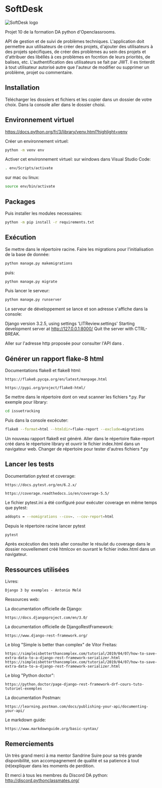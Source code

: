 # SoftDesk

![SoftDesk logo](https://user.oc-static.com/upload/2020/09/22/16007803099977_P8%20%281%29.png "SoftDesk logo")

Projet 10 de la formation DA python d'Openclassrooms.

API de gestion et de suivi de problèmes techniques. L'application doit permettre aux utilisateurs de créer des projets, d'ajouter des utilisateurs à des projets spécifiques, de créer des problèmes au sein des projets et d'attribuer des libéllés à ces problèmes  en focntion de leurs priorités, de balises, etc.
L'authentification des utilisateurs se fait par JWT.
Il es tinterdit à tout utilisateur autorisé autre que l'auteur de modifier ou supprimer un problème, projet ou commentaire.

Installation
---
Télécharger les dossiers et fichiers et les copier dans un dossier de votre choix.
Dans la console aller dans le dossier choisi.

Environnement virtuel
---
https://docs.python.org/fr/3/library/venv.html?highlight=venv

Créer un environnement virtuel: 

```bash
python -m venv env
```

Activer cet environnement virtuel:
sur windows dans Visual Studio Code: 
```bash 
. env/Scripts/activate 
```
sur mac ou linux: 
```bash 
source env/bin/activate 
```

Packages
---

Puis installer les modules necessaires:
```bash 
python -m pip install -r requirements.txt
```

Exécution
---
Se mettre dans le répertoire racine.
Faire les migrations pour l'initialisation de la base de donnée:

```bash 
python manage.py makemigrations
```
puis:

```bash 
python manage.py migrate
```
Puis lancer le serveur:

```bash 
python manage.py runserver
```
Le serveur de développement se lance et son adresse s'affiche dans la console:

Django version 3.2.5, using settings 'LITReview.settings'
Starting development server at http://127.0.0.1:8000/
Quit the server with CTRL-BREAK.

Aller sur l'adresse http proposée pour consulter l'API dans .


Générer un rapport flake-8 html
---
Documentations flake8 et flake8 html:

    https://flake8.pycqa.org/en/latest/manpage.html

    https://pypi.org/project/flake8-html/

Se mettre dans le répertoire dont on veut scanner les fichiers *.py. Par exemple pour library:
```bash 
cd issuetracking
```

Puis dans la console excécuter:
```bash 
flake8 --format=html --htmldir=flake-report --exclude=migrations
```
Un nouveau rapport flake8 est généré. Aller dans le répertoire flake-report créé dans le répertoire library et ouvrir le fichier index.html dans un navigateur web.
Changer de répertoire pour tester d'autres fichiers *.py

Lancer les tests
---

Documentation pytest et coverage:

    https://docs.pytest.org/en/6.2.x/

    https://coverage.readthedocs.io/en/coverage-5.5/

Le fichier pytest.ini a été configuré pour exécuter coverage en même temps que pytest:
```bash 
addopts = --nomigrations --cov=. --cov-report=html
```

Depuis le répertoire racine lancer pytest
```bash 
pytest
```

Après excécution des tests aller consulter le résulat du coverage dans le dossier nouvellement créé htmlcov en ouvrant le fichier index.html dans un navigateur.


Ressources utilisées
---

Livres:

    Django 3 by exemples - Antonio Melé

Ressources web:

La documentation officielle de Django:

    https://docs.djangoproject.com/en/3.0/


La documentation officielle de DjangoRestFramework:

    https://www.django-rest-framework.org/

Le blog "Simple is better than complex" de Vitor Freitas:

    https://simpleisbetterthancomplex.com/tutorial/2019/04/07/how-to-save-extra-data-to-a-django-rest-framework-serializer.html
    https://simpleisbetterthancomplex.com/tutorial/2019/04/07/how-to-save-extra-data-to-a-django-rest-framework-serializer.html

Le blog "Python doctor":

    https://python.doctor/page-django-rest-framework-drf-cours-tuto-tutoriel-exemples

La documentation Postman:

    https://learning.postman.com/docs/publishing-your-api/documenting-your-api/

Le markdown guide:

    https://www.markdownguide.org/basic-syntax/



Remerciements
---

Un très grand merci à ma mentor Sandrine Suire pour sa trés grande disponibilité, son accompagnement de qualité et sa patience à tout (ré)expliquer dans les moments de perdition.

Et merci à tous les membres du Discord DA python: 
http://discord.pythonclassmates.org/
